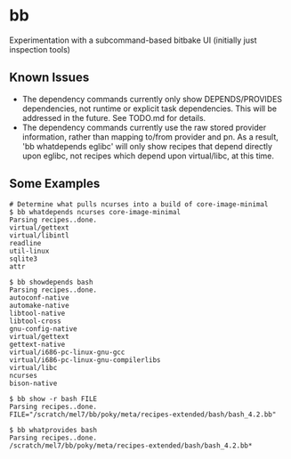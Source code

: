 bb
==

Experimentation with a subcommand-based bitbake UI (initially just inspection tools)

Known Issues
------------

- The dependency commands currently only show DEPENDS/PROVIDES dependencies,
  not runtime or explicit task dependencies. This will be addressed in the
  future. See TODO.md for details.
- The dependency commands currently use the raw stored provider information,
  rather than mapping to/from provider and pn. As a result, 'bb whatdepends
  eglibc' will only show recipes that depend directly upon eglibc, not recipes
  which depend upon virtual/libc, at this time.


Some Examples
-------------

    # Determine what pulls ncurses into a build of core-image-minimal
    $ bb whatdepends ncurses core-image-minimal
    Parsing recipes..done.
    virtual/gettext
    virtual/libintl
    readline
    util-linux
    sqlite3
    attr

    $ bb showdepends bash
    Parsing recipes..done.
    autoconf-native
    automake-native
    libtool-native
    libtool-cross
    gnu-config-native
    virtual/gettext
    gettext-native
    virtual/i686-pc-linux-gnu-gcc
    virtual/i686-pc-linux-gnu-compilerlibs
    virtual/libc
    ncurses
    bison-native

    $ bb show -r bash FILE
    Parsing recipes..done.
    FILE="/scratch/mel7/bb/poky/meta/recipes-extended/bash/bash_4.2.bb"

    $ bb whatprovides bash
    Parsing recipes..done.
    /scratch/mel7/bb/poky/meta/recipes-extended/bash/bash_4.2.bb*
